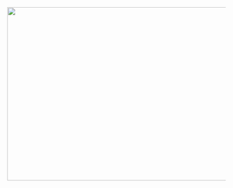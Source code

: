 <div align="center">
    <img src="https://github-readme-stats.vercel.app/api?username=GustavoSchip&show_icons=true&theme=dark" width="960" height="400">
</div>

